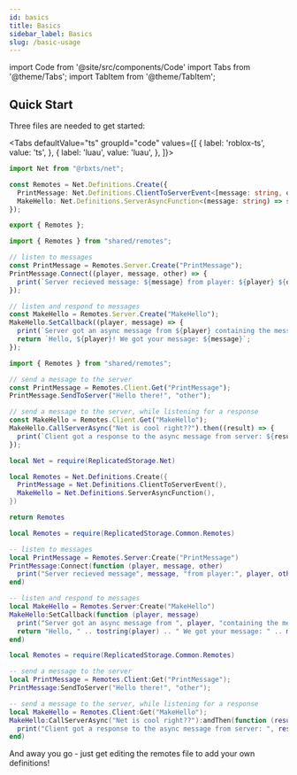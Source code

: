 ```yaml
---
id: basics
title: Basics
sidebar_label: Basics
slug: /basic-usage
---
```

import Code from '@site/src/components/Code'
import Tabs from '@theme/Tabs';
import TabItem from '@theme/TabItem';

## Quick Start
Three files are needed to get started:

<Tabs defaultValue="ts" groupId="code" values={[
  { label: 'roblox-ts', value: 'ts', },
  { label: 'luau', value: 'luau', },
]}>

<TabItem value="ts">

```ts title="shared/remotes.ts"
import Net from "@rbxts/net";

const Remotes = Net.Definitions.Create({
  PrintMessage: Net.Definitions.ClientToServerEvent<[message: string, other: string]>(),
  MakeHello: Net.Definitions.ServerAsyncFunction<(message: string) => string>(),
});

export { Remotes };
```

```ts title="server/test.server.ts"
import { Remotes } from "shared/remotes";

// listen to messages
const PrintMessage = Remotes.Server.Create("PrintMessage");
PrintMessage.Connect((player, message, other) => {
  print(`Server recieved message: ${message} from player: ${player} ${other}`);
});

// listen and respond to messages
const MakeHello = Remotes.Server.Create("MakeHello");
MakeHello.SetCallback((player, message) => {
  print(`Server got an async message from ${player} containing the message ${message}`);
  return `Hello, ${player}! We got your message: ${message}`;
});
```

```ts title="client/test.client.ts"
import { Remotes } from "shared/remotes";

// send a message to the server
const PrintMessage = Remotes.Client.Get("PrintMessage");
PrintMessage.SendToServer("Hello there!", "other");

// send a message to the server, while listening for a response
const MakeHello = Remotes.Client.Get("MakeHello");
MakeHello.CallServerAsync("Net is cool right??").then((result) => {
  print(`Client got a response to the async message from server: ${result}`);
});
```

</TabItem>


<TabItem value="luau">

```lua title="src/shared/Remotes.lua"
local Net = require(ReplicatedStorage.Net)

local Remotes = Net.Definitions.Create({
  PrintMessage = Net.Definitions.ClientToServerEvent(),
  MakeHello = Net.Definitions.ServerAsyncFunction(),
})

return Remotes
```

```lua title="src/server/test.server.lua"
local Remotes = require(ReplicatedStorage.Common.Remotes)

-- listen to messages
local PrintMessage = Remotes.Server:Create("PrintMessage")
PrintMessage:Connect(function (player, message, other)
  print("Server recieved message", message, "from player:", player, other)
end)

-- listen and respond to messages
local MakeHello = Remotes.Server:Create("MakeHello")
MakeHello:SetCallback(function (player, message)
  print("Server got an async message from ", player, "containing the message", message)
  return "Hello, " .. tostring(player) .. " We got your message: " .. message
end)
```

```lua title="src/client/test.client.lua"
local Remotes = require(ReplicatedStorage.Common.Remotes)

-- send a message to the server
local PrintMessage = Remotes.Client:Get("PrintMessage");
PrintMessage:SendToServer("Hello there!", "other");

-- send a message to the server, while listening for a response
local MakeHello = Remotes.Client:Get("MakeHello");
MakeHello:CallServerAsync("Net is cool right??"):andThen(function (result)
  print("Client got a response to the async message from server: ", result)
end)
```

</TabItem>

</Tabs>



And away you go - just get editing the remotes file to add your own definitions!
